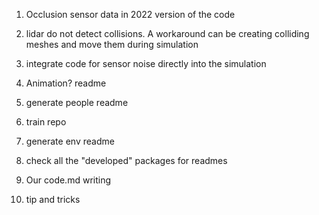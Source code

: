 1. Occlusion sensor data in 2022 version of the code
2. lidar do not detect collisions. A workaround can be creating colliding meshes and move them during simulation
3. integrate code for sensor noise directly into the simulation

4. Animation? readme
5. generate people readme
6. train repo
7. generate env readme
8. check all the "developed" packages for readmes
9. Our code.md writing
10. tip and tricks
